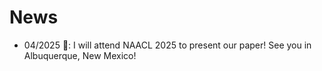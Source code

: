 # News

* 04/2025 :ocean:: I will attend NAACL 2025 to present our paper! See you in Albuquerque, New Mexico!
